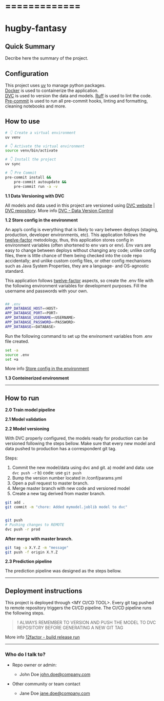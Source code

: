 # =============
hugby-fantasy
=============


## Quick Summary

Decribe here the summary of the project.

## Configuration

This project uses [uv](https://github.com/astral-sh/uv) to manage python packages.  
[Docker](https://www.docker.com/) is used to containerize the application.  
[DVC](https://dvc.org/) is used to version the data and models.
[Ruff](https://beta.ruff.rs/docs/configuration/) is used to lint the code.  
[Pre-commit](https://pre-commit.com/) is used to run all pre-commit hooks, linting and formatting, cleaning notebooks and more.  

## How to use

```bash
# 👇 Create a virtual environment
uv venv

# 👇 Activate the virtual environment
source venv/bin/activate

# 👇 Install the project
uv sync 

# 👇 Pre Commit
pre-commit install &&
    pre-commit autoupdate &&
    pre-commit run -a -v
```

**1.1 Data Versioning with DVC**


All models and data used in this project are versioned using [DVC website](https://dvc.org/doc/start/data-management/data-pipelines) | [DVC repository](https://github.com/iterative/dvc).
More info [DVC - Data Version Control](https://parrotanalytics.atlassian.net/wiki/spaces/DAT/pages/2373582850/DVC+-+Data+Version+Control)


**1.2 Store config in the environment**


An app’s config is everything that is likely to vary between deploys (staging, production, developer environments, etc).
This application follows the [twelve-factor](https://12factor.net/) metodology, thus, this application stores config in environment variables (often shortened to env vars or env). Env vars are easy to change between deploys without changing any code; unlike config files, there is little chance of them being checked into the code repo accidentally; and unlike custom config files, or other config mechanisms such as Java System Properties, they are a language- and OS-agnostic standard.

This application follows [twelve-factor](https://12factor.net/) aspects, so create the .env file with the following environment variables for development purposes.
Fill the username and passwords with your own.

``` bash

## .env
APP_DATABASE_HOST=<HOST>
APP_DATABASE_PORT=<PORT>
APP_DATABASE_USERNAME=<USERNAME>
APP_DATABASE_PASSWORD=<PASSWORD>
APP_DATABASE=<DATABASE>
```

Run the following command to set up the envinoment variables from .env file created.

```bash
set -a
source .env
set +a
```

More info [Store config in the environment](https://12factor.net/config)

**1.3 Conteinerized environment**


---
## How to run

**2.0 Train model pipeline**


**2.1 Model validation**

**2.2 Model versioning**

With DVC properly configured, the models ready for production can be versioned following the steps bellow.
Make sure that every new model and data pushed to production has a correspondent git tag.

Steps:
1. Commit the new model/data using dvc and git.
  a) model and data: use `dvc push -r`
  b) code: use `git push`
2. Bump the version number located in /conf/params.yml
3. Open a pull request to master branch.
4. Merge master branch with new code and versioned model
5. Create a new tag derived from master branch.


```bash
git add .
git commit -m "chore: Added mymodel.joblib model to dvc"


git push
# Pushing changes to REMOTE
dvc push -r prod

```

**After merge with master branch.**

```bash
git tag -a X.Y.Z -m "message"
git push -f origin X.Y.Z
```


**2.3 Prediction pipeline**

The prediction pipeline was designed as the steps bellow.

---
## Deployment instructions


This project is deployed through <MY CI/CD TOOL>. Every git tag pushed to remote repository triggers the CI/CD pipeline.
The CI/CD pipeline runs the following steps.

> ! ALWAYS REMEMBER TO VERSION AND PUSH THE MODEL TO DVC REPOSITORY BEFORE GENERATING A NEW GIT TAG

More info [12factor - build release run](https://12factor.net/build-release-run)

---
### Who do I talk to? ###

* Repo owner or admin:
  - John Doe <john.doe@company.com>

* Other community or team contact
  - Jane Doe <jane.doe@company.com>
